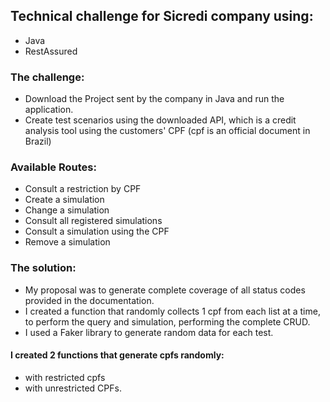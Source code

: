 ## Technical challenge for Sicredi company using:
- Java
- RestAssured

### The challenge:
- Download the Project sent by the company in Java and run the application.
- Create test scenarios using the downloaded API, which is a credit analysis tool using the customers' CPF (cpf is an official document in Brazil)

### Available Routes:
- Consult a restriction by CPF
- Create a simulation
- Change a simulation
- Consult all registered simulations
- Consult a simulation using the CPF
- Remove a simulation

### The solution:
- My proposal was to generate complete coverage of all status codes provided in the documentation. 
- I created a function that randomly collects 1 cpf from each list at a time, to perform the query and simulation, performing the complete CRUD.
- I used a Faker library to generate random data for each test.
#### I created 2 functions that generate cpfs randomly:
- with restricted cpfs 
- with unrestricted CPFs.
